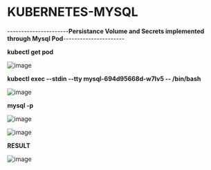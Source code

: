# KUBERNETES-MYSQL

----------------------**Persistance Volume and Secrets implemented through Mysql Pod**----------------------

**kubectl get pod**

![image](https://user-images.githubusercontent.com/60013210/235128713-775a2e13-3667-4ff4-be07-fe69eb5adeba.png)

**kubectl exec --stdin --tty mysql-694d95668d-w7lv5 -- /bin/bash**

![image](https://user-images.githubusercontent.com/60013210/235129349-da375179-efba-4ed4-9149-57f1b910a8e6.png)

**mysql -p**

![image](https://user-images.githubusercontent.com/60013210/235129690-d91a8434-97c5-4974-9ed1-dc68fd0c602b.png)

![image](https://user-images.githubusercontent.com/60013210/235129816-fc478d16-4ae6-411e-a553-ff05495fb816.png)

**RESULT**

![image](https://user-images.githubusercontent.com/60013210/235130709-fd90e0f5-44c6-4b58-8e62-7774ef2733d2.png)

